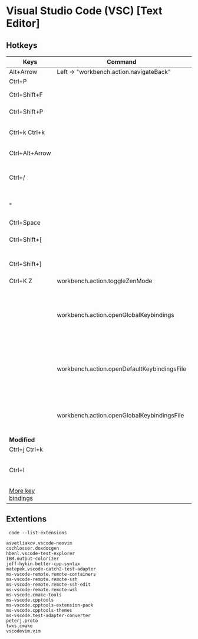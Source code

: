 
# Visual Studio Code (VSC) [Text Editor]

Hotkeys
---

|Keys|Command|Action|Details|
|-|-|-|-|
|Alt+Arrow|Left -> "workbench.action.navigateBack"||
|Ctrl+P||Find file|
|Ctrl+Shift+F||Find string in all projet|
|Ctrl+Shift+P||See all commands|
|Ctrl+k Ctrl+k||Key pressed to text|
|Ctrl+Alt+Arrow||Add cursor|
|Ctrl+/||Comment toggle selected lines|
|"||Surround selection with quote|
|Ctrl+Space||Snippets|
|Ctrl+Shift+[||  Fold current region|
|Ctrl+Shift+]||Unfold current region|
|Ctrl+K Z|workbench.action.toggleZenMode|Zen Mode
||
||workbench.action.openGlobalKeybindings|See all commands and shortcut bindings (in settings)|[vscode keybindings customization]
||workbench.action.openDefaultKeybindingsFile|See all commands and shortcut bindings (in JSON file)|
||workbench.action.openGlobalKeybindingsFile|See edited shortcut bindings (in JSON file)|
|**Modified**
|Ctrl+j Ctrl+k||toggleVim|enable/disable VimPlugin| if vscodevim installed. Not neovim.
|Ctrl+l||Clean output window if focused| when clause : `focusedView == 'workbench.panel.output'` [edite when clause]
|[More key bindings]

Extentions
---
` code --list-extensions`
```
asvetliakov.vscode-neovim
cschlosser.doxdocgen
hbenl.vscode-test-explorer
IBM.output-colorizer
jeff-hykin.better-cpp-syntax
matepek.vscode-catch2-test-adapter
ms-vscode-remote.remote-containers
ms-vscode-remote.remote-ssh
ms-vscode-remote.remote-ssh-edit
ms-vscode-remote.remote-wsl
ms-vscode.cmake-tools
ms-vscode.cpptools
ms-vscode.cpptools-extension-pack
ms-vscode.cpptools-themes
ms-vscode.test-adapter-converter
peterj.proto
twxs.cmake
vscodevim.vim
```



[vscode keybindings customization]: https://code.visualstudio.com/docs/getstarted/keybindings#_advanced-customization
[More key bindings]: https://code.visualstudio.com/docs/getstarted/keybindings#_basic-editing
[edite when clause]: https://code.visualstudio.com/api/references/when-clause-contexts
